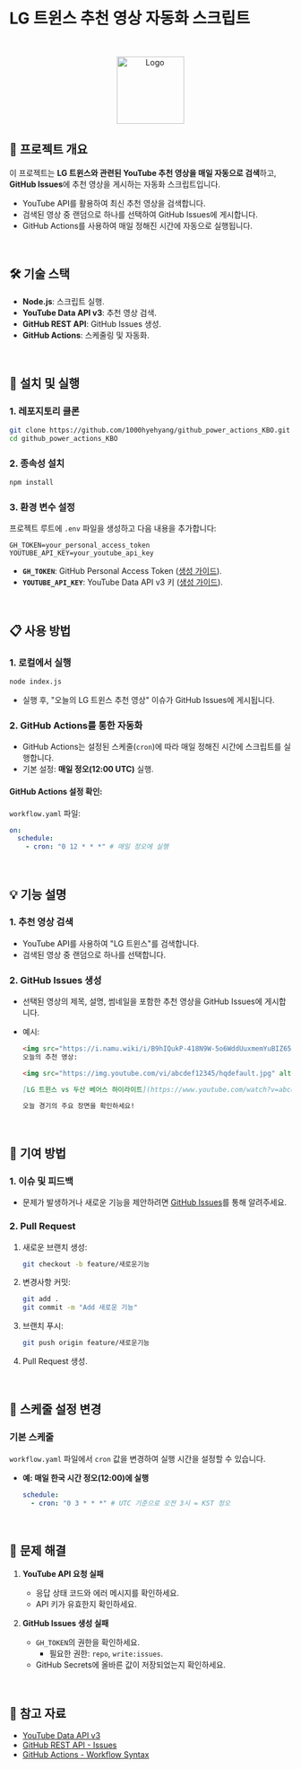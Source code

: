 # **LG 트윈스 추천 영상 자동화 스크립트**
<br>
<p align="center"> <img src="https://i.namu.wiki/i/B9hIQukP-418N9W-5o6WddUuxmemYuBIZ65-xMHmRK4hDhipAtFQikphYYlBJ7lr3z0POdWs4n1azM-KOHe3qQ.svg" alt="Logo" width="120" height="120"> </p>

## 📌 **프로젝트 개요**

이 프로젝트는 **LG 트윈스와 관련된 YouTube 추천 영상을 매일 자동으로 검색**하고, **GitHub Issues**에 추천 영상을 게시하는 자동화 스크립트입니다.

- YouTube API를 활용하여 최신 추천 영상을 검색합니다.
- 검색된 영상 중 랜덤으로 하나를 선택하여 GitHub Issues에 게시합니다.
- GitHub Actions를 사용하여 매일 정해진 시간에 자동으로 실행됩니다.

<br>

## 🛠 **기술 스택**

- **Node.js**: 스크립트 실행.
- **YouTube Data API v3**: 추천 영상 검색.
- **GitHub REST API**: GitHub Issues 생성.
- **GitHub Actions**: 스케줄링 및 자동화.

<br>

## 🚀 **설치 및 실행**

### **1. 레포지토리 클론**

```bash
git clone https://github.com/1000hyehyang/github_power_actions_KBO.git
cd github_power_actions_KBO
```

### **2. 종속성 설치**

```bash
npm install
```

### **3. 환경 변수 설정**

프로젝트 루트에 `.env` 파일을 생성하고 다음 내용을 추가합니다:

```plaintext
GH_TOKEN=your_personal_access_token
YOUTUBE_API_KEY=your_youtube_api_key
```

- **`GH_TOKEN`**: GitHub Personal Access Token ([생성 가이드](https://github.com/settings/tokens)).
- **`YOUTUBE_API_KEY`**: YouTube Data API v3 키 ([생성 가이드](https://console.cloud.google.com/)).

<br>

## 📋 **사용 방법**

### **1. 로컬에서 실행**

```bash
node index.js
```

- 실행 후, "오늘의 LG 트윈스 추천 영상" 이슈가 GitHub Issues에 게시됩니다.

### **2. GitHub Actions를 통한 자동화**

- GitHub Actions는 설정된 스케줄(`cron`)에 따라 매일 정해진 시간에 스크립트를 실행합니다.
- 기본 설정: **매일 정오(12:00 UTC)** 실행.

#### GitHub Actions 설정 확인:

`workflow.yaml` 파일:

```yaml
on:
  schedule:
    - cron: "0 12 * * *" # 매일 정오에 실행
```

<br>

## 💡 **기능 설명**

### **1. 추천 영상 검색**

- YouTube API를 사용하여 "LG 트윈스"를 검색합니다.
- 검색된 영상 중 랜덤으로 하나를 선택합니다.

### **2. GitHub Issues 생성**

- 선택된 영상의 제목, 설명, 썸네일을 포함한 추천 영상을 GitHub Issues에 게시합니다.
- 예시:

  ```markdown
  <img src="https://i.namu.wiki/i/B9hIQukP-418N9W-5o6WddUuxmemYuBIZ65-xMHmRK4hDhipAtFQikphYYlBJ7lr3z0POdWs4n1azM-KOHe3qQ.svg" alt="icon" width="18" height="18">
  오늘의 추천 영상:

  <img src="https://img.youtube.com/vi/abcdef12345/hqdefault.jpg" alt="YouTube Thumbnail" width="320" height="180">

  [LG 트윈스 vs 두산 베어스 하이라이트](https://www.youtube.com/watch?v=abcdef12345)

  오늘 경기의 주요 장면을 확인하세요!
  ```
<br>

## 🔧 **기여 방법**

### **1. 이슈 및 피드백**

- 문제가 발생하거나 새로운 기능을 제안하려면 [GitHub Issues](https://github.com/1000hyehyang/github_power_actions_KBO/issues)를 통해 알려주세요.

### **2. Pull Request**

1. 새로운 브랜치 생성:
   ```bash
   git checkout -b feature/새로운기능
   ```
2. 변경사항 커밋:
   ```bash
   git add .
   git commit -m "Add 새로운 기능"
   ```
3. 브랜치 푸시:
   ```bash
   git push origin feature/새로운기능
   ```
4. Pull Request 생성.

<br>

## 📅 **스케줄 설정 변경**

### 기본 스케줄

`workflow.yaml` 파일에서 `cron` 값을 변경하여 실행 시간을 설정할 수 있습니다.

- **예: 매일 한국 시간 정오(12:00)에 실행**
  ```yaml
  schedule:
    - cron: "0 3 * * *" # UTC 기준으로 오전 3시 = KST 정오
  ```

<br>

## 📝 **문제 해결**

1. **YouTube API 요청 실패**

   - 응답 상태 코드와 에러 메시지를 확인하세요.
   - API 키가 유효한지 확인하세요.

2. **GitHub Issues 생성 실패**
   - `GH_TOKEN`의 권한을 확인하세요.
     - 필요한 권한: `repo`, `write:issues`.
   - GitHub Secrets에 올바른 값이 저장되었는지 확인하세요.

<br>

## 📎 **참고 자료**

- [YouTube Data API v3](https://developers.google.com/youtube/v3)
- [GitHub REST API - Issues](https://docs.github.com/en/rest/issues/issues)
- [GitHub Actions - Workflow Syntax](https://docs.github.com/en/actions/using-workflows/workflow-syntax-for-github-actions)
